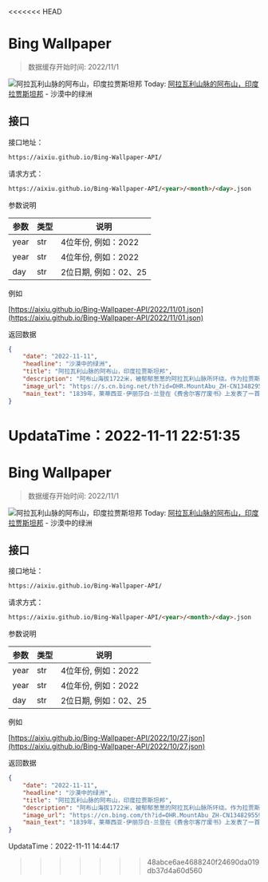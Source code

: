<<<<<<< HEAD
# Bing Wallpaper

> 数据缓存开始时间: 2022/11/1

![阿拉瓦利山脉的阿布山，印度拉贾斯坦邦](https://s.cn.bing.net/th?id=OHR.MountAbu_ZH-CN1348295593_1920x1080.jpg&rf=LaDigue_1920x1080.jpg)
Today: [阿拉瓦利山脉的阿布山，印度拉贾斯坦邦](https://s.cn.bing.net/th?id=OHR.MountAbu_ZH-CN1348295593_1920x1080.jpg&rf=LaDigue_1920x1080.jpg) - 沙漠中的绿洲

## 接口

接口地址：

```html
https://aixiu.github.io/Bing-Wallpaper-API/
```

请求方式：

```html
https://aixiu.github.io/Bing-Wallpaper-API/<year>/<month>/<day>.json
```

参数说明

| 参数 | 类型 | 说明 |
| - | - | - |
| year | str | 4位年份, 例如：2022 |
| year | str | 4位年份, 例如：2022 |
| day | str | 2位日期, 例如：02、25 |

例如

[https://aixiu.github.io/Bing-Wallpaper-API/2022/11/01.json](https://aixiu.github.io/Bing-Wallpaper-API/2022/11/01.json)

返回数据

```json
{
    "date": "2022-11-11",
    "headline": "沙漠中的绿洲",
    "title": "阿拉瓦利山脉的阿布山，印度拉贾斯坦邦",
    "description": "阿布山海拔1722米，被郁郁葱葱的阿拉瓦利山脉所环绕。作为拉贾斯坦邦唯一的山间避暑地，阿布山是个避暑的好去处，这里有河流、湖泊、瀑布，以及常绿森林，因此它也被称为“沙漠中的绿洲”。",
    "image_url": "https://s.cn.bing.net/th?id=OHR.MountAbu_ZH-CN1348295593_1920x1080.jpg&rf=LaDigue_1920x1080.jpg",
    "main_text": "1839年，莱蒂西亚·伊丽莎白·兰登在《费舍尔客厅废书》上发表了一首名为《阿布山湖泊中的印度教寺庙》的诗作，描绘了照片里的山中要塞。"
}
```

UpdataTime：2022-11-11 22:51:35
=======
# Bing Wallpaper

> 数据缓存开始时间: 2022/11/1

![阿拉瓦利山脉的阿布山，印度拉贾斯坦邦](https://cn.bing.com/th?id=OHR.MountAbu_ZH-CN1348295593_1920x1080.jpg&rf=LaDigue_1920x1080.jpg)
Today: [阿拉瓦利山脉的阿布山，印度拉贾斯坦邦](https://cn.bing.com/th?id=OHR.MountAbu_ZH-CN1348295593_1920x1080.jpg&rf=LaDigue_1920x1080.jpg) - 沙漠中的绿洲

## 接口

接口地址：

```html
https://aixiu.github.io/Bing-Wallpaper-API/
```

请求方式：

```html
https://aixiu.github.io/Bing-Wallpaper-API/<year>/<month>/<day>.json
```

参数说明

| 参数 | 类型 | 说明 |
| - | - | - |
| year | str | 4位年份, 例如：2022 |
| year | str | 4位年份, 例如：2022 |
| day | str | 2位日期, 例如：02、25 |

例如

[https://aixiu.github.io/Bing-Wallpaper-API/2022/10/27.json](https://aixiu.github.io/Bing-Wallpaper-API/2022/10/27.json)

返回数据

```json
{
    "date": "2022-11-11",
    "headline": "沙漠中的绿洲",
    "title": "阿拉瓦利山脉的阿布山，印度拉贾斯坦邦",
    "description": "阿布山海拔1722米，被郁郁葱葱的阿拉瓦利山脉所环绕。作为拉贾斯坦邦唯一的山间避暑地，阿布山是个避暑的好去处，这里有河流、湖泊、瀑布，以及常绿森林，因此它也被称为“沙漠中的绿洲”。",
    "image_url": "https://cn.bing.com/th?id=OHR.MountAbu_ZH-CN1348295593_1920x1080.jpg&rf=LaDigue_1920x1080.jpg",
    "main_text": "1839年，莱蒂西亚·伊丽莎白·兰登在《费舍尔客厅废书》上发表了一首名为《阿布山湖泊中的印度教寺庙》的诗作，描绘了照片里的山中要塞。"
}
```

UpdataTime：2022-11-11 14:44:17
>>>>>>> 48abce6ae4688240f24690da019db37d4a60d560
